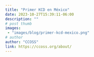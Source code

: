 ```yaml
---
title: "Primer KCD en México"
date: 2023-10-27T15:39:11-06:00
description: ""
# post thumb
images: 
 - "images/blog/primer-kcd-mexico.png"
# author
author: "CCOSS" 
link: https://ccoss.org/about/
---
```


